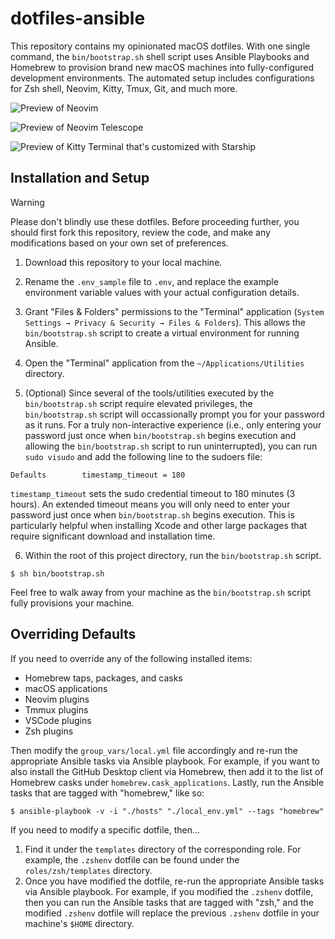 # dotfiles-ansible

This repository contains my opinionated macOS dotfiles. With one single command, the `bin/bootstrap.sh` shell script uses Ansible Playbooks and Homebrew to provision brand new macOS machines into fully-configured development environments. The automated setup includes configurations for Zsh shell, Neovim, Kitty, Tmux, Git, and much more.

![Preview of Neovim](https://www.dl.dropboxusercontent.com/scl/fi/jv6u1vby53c0d6rd0xiuo/neovim-preview.png?rlkey=v7siycpact5z4yhx44d5xd1ow&raw=1)

![Preview of Neovim Telescope](https://www.dl.dropboxusercontent.com/scl/fi/02b2kykvxf1i0xw6jvb43/neovim-telescope-preview.png?rlkey=6qps0qrde65txts10r6j6adf5&raw=1)

![Preview of Kitty Terminal that's customized with Starship](https://www.dl.dropboxusercontent.com/scl/fi/voy3pt9xmai7gzaeou5yb/kitty-starship-preview.png?rlkey=iu0dh33yehbybr8wsmw9zv550&raw=1)

## Installation and Setup

> [!WARNING]
> Please don't blindly use these dotfiles. Before proceeding further, you should first fork this repository, review the code, and make any modifications based on your own set of preferences. 

1. Download this repository to your local machine.

2. Rename the `.env_sample` file to `.env`, and replace the example environment variable values with your actual configuration details.

3. Grant "Files & Folders" permissions to the "Terminal" application (`System Settings → Privacy & Security → Files & Folders`). This allows the `bin/bootstrap.sh` script to create a virtual environment for running Ansible. 

4. Open the "Terminal" application from the `~/Applications/Utilities` directory.

5. (Optional) Since several of the tools/utilities executed by the `bin/bootstrap.sh` script require elevated privileges, the `bin/bootstrap.sh` script will occassionally prompt you for your password as it runs. For a truly non-interactive experience (i.e., only entering your password just once when `bin/bootstrap.sh` begins execution and allowing the `bin/bootstrap.sh` script to run uninterrupted), you can run `sudo visudo` and add the following line to the sudoers file: 

  ```
  Defaults        timestamp_timeout = 180
  ```
  
  `timestamp_timeout` sets the sudo credential timeout to 180 minutes (3 hours). An extended timeout means you will only need to enter your password just once when `bin/bootstrap.sh` begins execution. This is particularly helpful when installing Xcode and other large packages that require significant download and installation time.

6. Within the root of this project directory, run the `bin/bootstrap.sh` script.

  ```shell
  $ sh bin/bootstrap.sh
  ```

  Feel free to walk away from your machine as the `bin/bootstrap.sh` script fully provisions your machine.

## Overriding Defaults

If you need to override any of the following installed items:

* Homebrew taps, packages, and casks
* macOS applications
* Neovim plugins
* Tmmux plugins
* VSCode plugins 
* Zsh plugins

Then modify the `group_vars/local.yml` file accordingly and re-run the appropriate Ansible tasks via Ansible playbook. For example, if you want to also install the GitHub Desktop client via Homebrew, then add it to the list of Homebrew casks under `homebrew.cask_applications`. Lastly, run the Ansible tasks that are tagged with "homebrew," like so:

```shell
$ ansible-playbook -v -i "./hosts" "./local_env.yml" --tags "homebrew"
```

If you need to modify a specific dotfile, then...

1. Find it under the `templates` directory of the corresponding role. For example, the `.zshenv` dotfile can be found under the `roles/zsh/templates` directory.
2. Once you have modified the dotfile, re-run the appropriate Ansible tasks via Ansible playbook. For example, if you modified the `.zshenv` dotfile, then you can run the Ansible tasks that are tagged with "zsh," and the modified `.zshenv` dotfile will replace the previous `.zshenv` dotfile in your machine's `$HOME` directory. 